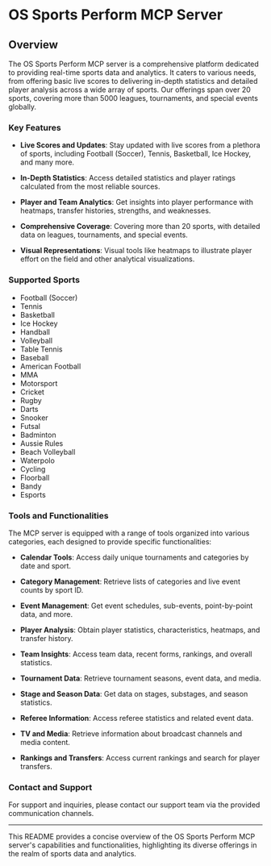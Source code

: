 # OS Sports Perform MCP Server

## Overview

The OS Sports Perform MCP server is a comprehensive platform dedicated to providing real-time sports data and analytics. It caters to various needs, from offering basic live scores to delivering in-depth statistics and detailed player analysis across a wide array of sports. Our offerings span over 20 sports, covering more than 5000 leagues, tournaments, and special events globally.

### Key Features

- **Live Scores and Updates**: Stay updated with live scores from a plethora of sports, including Football (Soccer), Tennis, Basketball, Ice Hockey, and many more.
  
- **In-Depth Statistics**: Access detailed statistics and player ratings calculated from the most reliable sources.

- **Player and Team Analytics**: Get insights into player performance with heatmaps, transfer histories, strengths, and weaknesses.

- **Comprehensive Coverage**: Covering more than 20 sports, with detailed data on leagues, tournaments, and special events.

- **Visual Representations**: Visual tools like heatmaps to illustrate player effort on the field and other analytical visualizations.

### Supported Sports

- Football (Soccer)
- Tennis
- Basketball
- Ice Hockey
- Handball
- Volleyball
- Table Tennis
- Baseball
- American Football
- MMA
- Motorsport
- Cricket
- Rugby
- Darts
- Snooker
- Futsal
- Badminton
- Aussie Rules
- Beach Volleyball
- Waterpolo
- Cycling
- Floorball
- Bandy
- Esports

### Tools and Functionalities

The MCP server is equipped with a range of tools organized into various categories, each designed to provide specific functionalities:

- **Calendar Tools**: Access daily unique tournaments and categories by date and sport.
  
- **Category Management**: Retrieve lists of categories and live event counts by sport ID.

- **Event Management**: Get event schedules, sub-events, point-by-point data, and more.

- **Player Analysis**: Obtain player statistics, characteristics, heatmaps, and transfer history.

- **Team Insights**: Access team data, recent forms, rankings, and overall statistics.

- **Tournament Data**: Retrieve tournament seasons, event data, and media.

- **Stage and Season Data**: Get data on stages, substages, and season statistics.

- **Referee Information**: Access referee statistics and related event data.

- **TV and Media**: Retrieve information about broadcast channels and media content.

- **Rankings and Transfers**: Access current rankings and search for player transfers.

### Contact and Support

For support and inquiries, please contact our support team via the provided communication channels.

---

This README provides a concise overview of the OS Sports Perform MCP server's capabilities and functionalities, highlighting its diverse offerings in the realm of sports data and analytics.